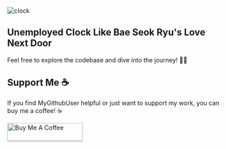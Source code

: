 ![clock]([https://github.com/fitriadyaa/TheStory/blob/main/the%20story.png?raw=true])

## Unemployed Clock Like Bae Seok Ryu's Love Next Door

Feel free to explore the codebase and dive into the journey! 🚀📱

## Support Me ☕

If you find MyGithubUser helpful or just want to support my work, you can buy me a coffee! ☕

<a href="https://www.buymeacoffee.com/fitriadyaa" target="_blank"><img src="https://www.buymeacoffee.com/assets/img/custom_images/orange_img.png" alt="Buy Me A Coffee" style="height: 41px !important;width: 174px !important;box-shadow: 0px 3px 2px 0px rgba(190, 190, 190, 0.5) !important;-webkit-box-shadow: 0px 3px 2px 0px rgba(190, 190, 190, 0.5) !important;" ></a>
